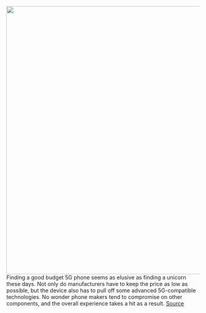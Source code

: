 <img src='https://cdn.vox-cdn.com/thumbor/SK6XI_V-6kcmXnQLkS8goxyZDjw=/0x0:2040x1368/1200x675/filters:focal(857x521:1183x847)/cdn.vox-cdn.com/uploads/chorus_image/image/70086665/akrales_211015_4805_0076.0.jpg' width='700px' /><br/>
Finding a good budget 5G phone seems as elusive as finding a unicorn these days. Not only do manufacturers have to keep the price as low as possible, but the device also has to pull off some advanced 5G-compatible technologies. No wonder phone makers tend to compromise on other components, and the overall experience takes a hit as a result.
<a href='https://www.theverge.com/22760873/nokia-g50-review-mobile-5g-sub6hz-android-smartphone'> Source <a/>